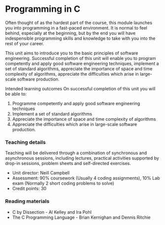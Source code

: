 # Programming in C

Often thought of as the hardest part of the course, this module launches you into programming in a fast-paced environment. It is normal to feel behind, especially at the beginning, but by the end you will have indespensible programming skills and knowledge to take with you into the rest of your career.

This unit aims to introduce you to the basic principles of software engineering. Successful completion of this unit will enable you to program competently and apply good software engineering techniques, implement a set of standard algorithms, appreciate the importance of space and time complexity of algorithms, appreciate the difficulties which arise in large-scale software production.

Intended learning outcomes
On successful completion of this unit you will be able to:

1. Programme competently and apply good software engineering techniques
2. Implement a set of standard algorithms
3. Appreciate the importance of space and time complexity of algorithms
4. Appreciate the difficulties which arise in large-scale software production.

### Teaching details
Teaching will be delivered through a combination of synchronous and asynchronous sessions, including lectures, practical activities supported by drop-in sessions, problem sheets and self-directed exercises.

- Unit director: Neill Campbell 
- Assessment: 90% coursework (Usually 4 coding assignments), 10% Lab exam (Normally 2 short coding problems to solve)
- Credit points: 30

### Reading materials  
- C by Dissection - Al Kelley and Ira Pohl
- The C Programming Language - Brian Kernighan and Dennis Ritchie
